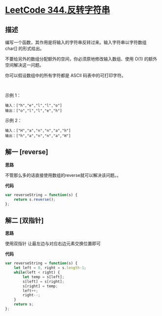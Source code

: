 # [LeetCode 344.反转字符串](https://leetcode-cn.com/problems/reverse-string)
## 描述

编写一个函数，其作用是将输入的字符串反转过来。输入字符串以字符数组 char[] 的形式给出。

不要给另外的数组分配额外的空间，你必须原地修改输入数组、使用 O(1) 的额外空间解决这一问题。

你可以假设数组中的所有字符都是 ASCII 码表中的可打印字符。

 

示例 1：
```
输入：["h","e","l","l","o"]
输出：["o","l","l","e","h"]
```
示例 2：
```
输入：["H","a","n","n","a","h"]
输出：["h","a","n","n","a","H"]
```

## 解一 [reverse]
**思路**

不管那么多的话直接使用数组的reverse就可以解决该问题。。

**代码**
```Javascript 
var reverseString = function(s) {
    return s.reverse();
};
```

## 解二 [双指针]
**思路**

使用双指针 让最左边与对应右边元素交换位置即可

**代码**
```Javascript 
var reverseString = function(s) {
    let left = 0, right = s.length-1;
    while(left < right) {
        let temp = s[left];
        s[left] = s[right];
        s[right] = temp;
        left++;
        right--;
    }
    return s;
};
```

